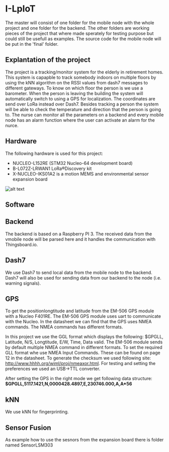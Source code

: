 # I-LpIoT
The master will consist of one folder for the mobile node with the whole project and one folder for the backend. The other folders are working pieces of the project that where made sperately for testing purpose but could still be usefull as examples. The source code for the mobile node will be put in the 'final' folder.

## Explantation of the project
The project is a tracking/monitor system for the elderly in retirement homes. This system is capapble to track somebody indoors on multiple floors by using the kNN algorithm on the RSSI values from dash7 messages to different gateways. To know on which floor the person is we use a barometer. When the person is leaving the building the system will automatically switch to using a GPS for localization. The coordinates are send over LoRa instead over Dash7. Besides tracking a person the system will be able to check the temperature and direction that the person is going to. The nurse can monitor all the parameters on a backend and every mobile node has an alarm function where the user can activate an alarm for the nurce. 

## Hardware
The following hardware is used for this project:
- NUCLEO-L152RE (STM32 Nucleo-64 development board)
- B-L072Z-LRWAN1 LoRa®Discovery kit
- X-NUCLEO-IKS01A2 is a motion MEMS and environmental sensor expansion board

![alt text](https://i.imgur.com/m5MR2cx.png "Hardware setup")

## Software
## Backend
The backend is based on a Raspberry PI 3. The received data from the vmobile node will be parsed here and it handles the communication with Thingsboard.io.

## Dash7
We use Dash7 to send local data from the mobile node to the backend. Dash7 will also be used for sending data from our backend to the node (i.e. warning signals).

## GPS
To get the positionlongtitude and latitude from the EM-506 GPS module with a Nucleo F401RE. The EM-506 GPS module uses uart to communicate with the Nucleo. In the datasheet we can find that the GPS uses NMEA commands. The NMEA commands has different formats.

In this project we use the GGL format which displays the following: $GPGLL, Latitude, N/S, Longtitude, E/W, Time, Data valid. The EM-506 module sends by default multiple NMEA command in different formats. To set the required GLL format whe use NMEA Input Commands. These can be found on page 12 in the datasheet. To generate the checksum we used following site: http://www.hhhh.org/wiml/proj/nmeaxor.html. For testing and setting the preferences we used an USB->TTL converter.

After setting the GPS in the right mode we get following data structure:
**$GPGLL,5117.1421,N,0000428.4897,E,230746.000,A,A*56**

## kNN
We use kNN for fingerprinting.

## Sensor Fusion
As example how to use the sesnors from the expansion board there is folder named SensorLSM303
